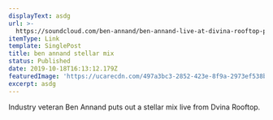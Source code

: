 ```yaml
---
displayText: asdg
url: >-
  https://soundcloud.com/ben-annand/ben-annand-live-at-divina-rooftop-party-phoenix-sept-18-2019?fbclid=IwAR1qklVzy8jf3b39EfOPl0OniGxc60ny5so4uXwkFl7Ni3mY6bp2wDRXx8o
itemType: Link
template: SinglePost
title: ben annand stellar mix
status: Published
date: 2019-10-18T16:13:12.179Z
featuredImage: 'https://ucarecdn.com/497a3bc3-2852-423e-8f9a-2973ef538b64/'
excerpt: asdg
---
```

Industry veteran Ben Annand puts out a stellar mix live from Dvina Rooftop.
